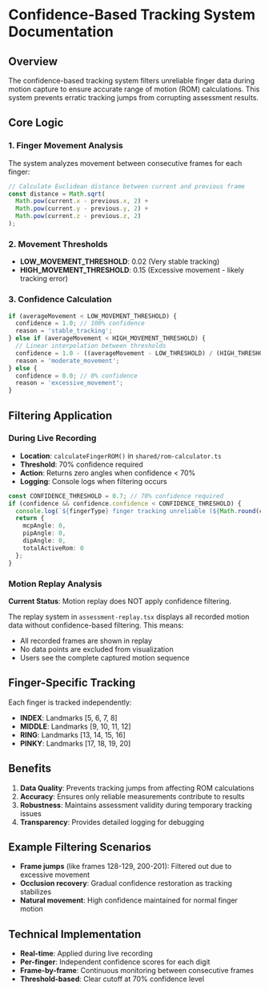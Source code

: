 # Confidence-Based Tracking System Documentation

## Overview
The confidence-based tracking system filters unreliable finger data during motion capture to ensure accurate range of motion (ROM) calculations. This system prevents erratic tracking jumps from corrupting assessment results.

## Core Logic

### 1. Finger Movement Analysis
The system analyzes movement between consecutive frames for each finger:

```typescript
// Calculate Euclidean distance between current and previous frame
const distance = Math.sqrt(
  Math.pow(current.x - previous.x, 2) + 
  Math.pow(current.y - previous.y, 2) + 
  Math.pow(current.z - previous.z, 2)
);
```

### 2. Movement Thresholds
- **LOW_MOVEMENT_THRESHOLD**: 0.02 (Very stable tracking)
- **HIGH_MOVEMENT_THRESHOLD**: 0.15 (Excessive movement - likely tracking error)

### 3. Confidence Calculation
```typescript
if (averageMovement < LOW_MOVEMENT_THRESHOLD) {
  confidence = 1.0; // 100% confidence
  reason = 'stable_tracking';
} else if (averageMovement < HIGH_MOVEMENT_THRESHOLD) {
  // Linear interpolation between thresholds
  confidence = 1.0 - ((averageMovement - LOW_THRESHOLD) / (HIGH_THRESHOLD - LOW_THRESHOLD));
  reason = 'moderate_movement';
} else {
  confidence = 0.0; // 0% confidence
  reason = 'excessive_movement';
}
```

## Filtering Application

### During Live Recording
- **Location**: `calculateFingerROM()` in `shared/rom-calculator.ts`
- **Threshold**: 70% confidence required
- **Action**: Returns zero angles when confidence < 70%
- **Logging**: Console logs when filtering occurs

```typescript
const CONFIDENCE_THRESHOLD = 0.7; // 70% confidence required
if (confidence && confidence.confidence < CONFIDENCE_THRESHOLD) {
  console.log(`${fingerType} finger tracking unreliable (${Math.round(confidence.confidence * 100)}%): ${confidence.reason}, movement: ${confidence.movement?.toFixed(4)}`);
  return {
    mcpAngle: 0,
    pipAngle: 0,
    dipAngle: 0,
    totalActiveRom: 0
  };
}
```

### Motion Replay Analysis
**Current Status**: Motion replay does NOT apply confidence filtering.

The replay system in `assessment-replay.tsx` displays all recorded motion data without confidence-based filtering. This means:
- All recorded frames are shown in replay
- No data points are excluded from visualization
- Users see the complete captured motion sequence

## Finger-Specific Tracking
Each finger is tracked independently:
- **INDEX**: Landmarks [5, 6, 7, 8]
- **MIDDLE**: Landmarks [9, 10, 11, 12]
- **RING**: Landmarks [13, 14, 15, 16]
- **PINKY**: Landmarks [17, 18, 19, 20]

## Benefits
1. **Data Quality**: Prevents tracking jumps from affecting ROM calculations
2. **Accuracy**: Ensures only reliable measurements contribute to results
3. **Robustness**: Maintains assessment validity during temporary tracking issues
4. **Transparency**: Provides detailed logging for debugging

## Example Filtering Scenarios
- **Frame jumps** (like frames 128-129, 200-201): Filtered out due to excessive movement
- **Occlusion recovery**: Gradual confidence restoration as tracking stabilizes
- **Natural movement**: High confidence maintained for normal finger motion

## Technical Implementation
- **Real-time**: Applied during live recording
- **Per-finger**: Independent confidence scores for each digit
- **Frame-by-frame**: Continuous monitoring between consecutive frames
- **Threshold-based**: Clear cutoff at 70% confidence level